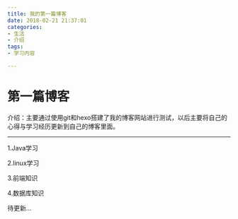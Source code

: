 ```yaml
---
title: 我的第一篇博客
date: 2018-02-21 21:37:01
categories:
- 生活
- 介绍
tags: 
- 学习内容

---
```

# 第一篇博客
介绍：主要通过使用git和hexo搭建了我的博客网站进行测试，以后主要将自己的心得与学习经历更新到自己的博客里面。


---
1.Java学习

2.linux学习

3.前端知识

4.数据库知识

待更新...
<!--more-->
